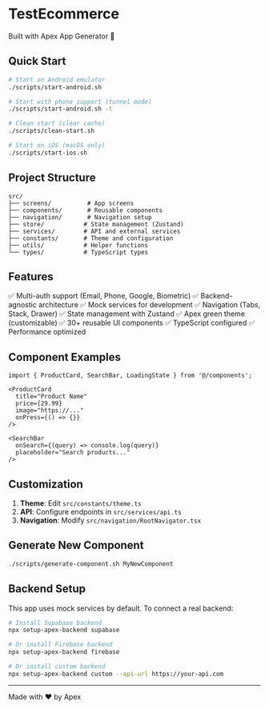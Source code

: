 # TestEcommerce

Built with Apex App Generator 🚀

## Quick Start

```bash
# Start on Android emulator
./scripts/start-android.sh

# Start with phone support (tunnel mode)
./scripts/start-android.sh -t

# Clean start (clear cache)
./scripts/clean-start.sh

# Start on iOS (macOS only)
./scripts/start-ios.sh
```

## Project Structure

```
src/
├── screens/          # App screens
├── components/       # Reusable components
├── navigation/       # Navigation setup
├── store/           # State management (Zustand)
├── services/        # API and external services
├── constants/       # Theme and configuration
├── utils/           # Helper functions
└── types/           # TypeScript types
```

## Features

✅ Multi-auth support (Email, Phone, Google, Biometric)
✅ Backend-agnostic architecture
✅ Mock services for development
✅ Navigation (Tabs, Stack, Drawer)
✅ State management with Zustand
✅ Apex green theme (customizable)
✅ 30+ reusable UI components
✅ TypeScript configured
✅ Performance optimized

## Component Examples

```tsx
import { ProductCard, SearchBar, LoadingState } from '@/components';

<ProductCard 
  title="Product Name"
  price={29.99}
  image="https://..."
  onPress={() => {}}
/>

<SearchBar 
  onSearch={(query) => console.log(query)}
  placeholder="Search products..."
/>
```

## Customization

1. **Theme**: Edit `src/constants/theme.ts`
2. **API**: Configure endpoints in `src/services/api.ts`
3. **Navigation**: Modify `src/navigation/RootNavigator.tsx`

## Generate New Component

```bash
./scripts/generate-component.sh MyNewComponent
```

## Backend Setup

This app uses mock services by default. To connect a real backend:

```bash
# Install Supabase backend
npx setup-apex-backend supabase

# Or install Firebase backend
npx setup-apex-backend firebase

# Or install custom backend
npx setup-apex-backend custom --api-url https://your-api.com
```

---

Made with ❤️ by Apex
